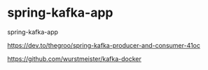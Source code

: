 # spring-kafka-app
spring-kafka-app


https://dev.to/thegroo/spring-kafka-producer-and-consumer-41oc

https://github.com/wurstmeister/kafka-docker

